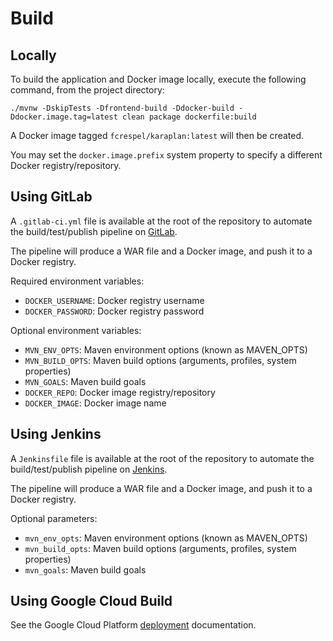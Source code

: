 # Build

## Locally

To build the application and Docker image locally, execute the following command, from the project directory:

    ./mvnw -DskipTests -Dfrontend-build -Ddocker-build -Ddocker.image.tag=latest clean package dockerfile:build

A Docker image tagged `fcrespel/karaplan:latest` will then be created.

You may set the `docker.image.prefix` system property to specify a different Docker registry/repository.

## Using GitLab

A `.gitlab-ci.yml` file is available at the root of the repository to automate the build/test/publish pipeline on [GitLab](https://gitlab.com).

The pipeline will produce a WAR file and a Docker image, and push it to a Docker registry.

Required environment variables:

* `DOCKER_USERNAME`: Docker registry username
* `DOCKER_PASSWORD`: Docker registry password

Optional environment variables:

* `MVN_ENV_OPTS`: Maven environment options (known as MAVEN_OPTS)
* `MVN_BUILD_OPTS`: Maven build options (arguments, profiles, system properties)
* `MVN_GOALS`: Maven build goals
* `DOCKER_REPO`: Docker image registry/repository
* `DOCKER_IMAGE`: Docker image name

## Using Jenkins

A `Jenkinsfile` file is available at the root of the repository to automate the build/test/publish pipeline on [Jenkins](https://jenkins.io).

The pipeline will produce a WAR file and a Docker image, and push it to a Docker registry.

Optional parameters:

* `mvn_env_opts`: Maven environment options (known as MAVEN_OPTS)
* `mvn_build_opts`: Maven build options (arguments, profiles, system properties)
* `mvn_goals`: Maven build goals

## Using Google Cloud Build

See the Google Cloud Platform [deployment](deployment/gcp/build) documentation.
